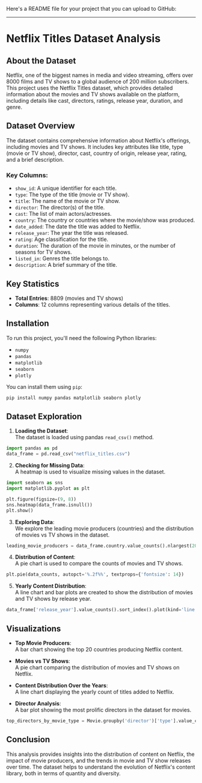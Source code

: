 Here's a README file for your project that you can upload to GitHub:

---

# Netflix Titles Dataset Analysis

## About the Dataset

Netflix, one of the biggest names in media and video streaming, offers over 8000 films and TV shows to a global audience of 200 million subscribers. This project uses the Netflix Titles dataset, which provides detailed information about the movies and TV shows available on the platform, including details like cast, directors, ratings, release year, duration, and genre.

## Dataset Overview

The dataset contains comprehensive information about Netflix's offerings, including movies and TV shows. It includes key attributes like title, type (movie or TV show), director, cast, country of origin, release year, rating, and a brief description.

### Key Columns:
- `show_id`: A unique identifier for each title.
- `type`: The type of the title (movie or TV show).
- `title`: The name of the movie or TV show.
- `director`: The director(s) of the title.
- `cast`: The list of main actors/actresses.
- `country`: The country or countries where the movie/show was produced.
- `date_added`: The date the title was added to Netflix.
- `release_year`: The year the title was released.
- `rating`: Age classification for the title.
- `duration`: The duration of the movie in minutes, or the number of seasons for TV shows.
- `listed_in`: Genres the title belongs to.
- `description`: A brief summary of the title.

## Key Statistics

- **Total Entries**: 8809 (movies and TV shows)
- **Columns**: 12 columns representing various details of the titles.

## Installation

To run this project, you'll need the following Python libraries:

- `numpy`
- `pandas`
- `matplotlib`
- `seaborn`
- `plotly`

You can install them using `pip`:

```bash
pip install numpy pandas matplotlib seaborn plotly
```

## Dataset Exploration

1. **Loading the Dataset**:  
The dataset is loaded using pandas `read_csv()` method.

```python
import pandas as pd
data_frame = pd.read_csv("netflix_titles.csv")
```

2. **Checking for Missing Data**:  
A heatmap is used to visualize missing values in the dataset.

```python
import seaborn as sns
import matplotlib.pyplot as plt

plt.figure(figsize=(9, 8))
sns.heatmap(data_frame.isnull())
plt.show()
```

3. **Exploring Data**:  
We explore the leading movie producers (countries) and the distribution of movies vs TV shows in the dataset.

```python
leading_movie_producers = data_frame.country.value_counts().nlargest(20)
```

4. **Distribution of Content**:  
A pie chart is used to compare the counts of movies and TV shows.

```python
plt.pie(data_counts, autopct='%.2f%%', textprops={'fontsize': 14})
```

5. **Yearly Content Distribution**:  
A line chart and bar plots are created to show the distribution of movies and TV shows by release year.

```python
data_frame['release_year'].value_counts().sort_index().plot(kind='line')
```

## Visualizations

- **Top Movie Producers**:  
  A bar chart showing the top 20 countries producing Netflix content.

- **Movies vs TV Shows**:  
  A pie chart comparing the distribution of movies and TV shows on Netflix.

- **Content Distribution Over the Years**:  
  A line chart displaying the yearly count of titles added to Netflix.

- **Director Analysis**:  
  A bar plot showing the most prolific directors in the dataset for movies.

```python
top_directors_by_movie_type = Movie.groupby('director')['type'].value_counts().sort_values(ascending=False).head(15)
```

## Conclusion

This analysis provides insights into the distribution of content on Netflix, the impact of movie producers, and the trends in movie and TV show releases over time. The dataset helps to understand the evolution of Netflix's content library, both in terms of quantity and diversity.
